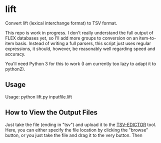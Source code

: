# lift

Convert lift (lexical interchange format) to TSV format.

This repo is work in progress. I don't really understand the full output of FLEX databases yet, so I'll add more groups to conversion on an item-to-item basis.
Instead of writing a full parsers, this script just uses regular expressions, it should, however, be reasonably well regarding speed and accuracy.

You'll need Python 3 for this to work (I am currently too lazy to adapt it to python2).

## Usage

Usage: python lift.py inputfile.lift

## How to View the Output Files

Just take the file (ending in "tsv") and upload it to the 
[TSV-EDICTOR](http://tsv.lingpy.org?basics=DOCULECT|LANGUAGE|CONCEPT|COUNTERPART|POS) tool. Here, you can either specify the file location by clicking the "browse" button, or you just take the file and drag it to the very button. Then 

